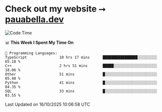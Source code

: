 # Check out my website ⭢ [pauabella.dev](https://pauabella.dev)

<!--START_SECTION:waka-->
![Code Time](http://img.shields.io/badge/Code%20Time-4%2C908%20hrs%2027%20mins-blue)

📊 **This Week I Spent My Time On** 

```text
💬 Programming Languages: 
TypeScript               10 hrs 17 mins      ████████████████░░░░░░░░░   65.18 % 
C++                      2 hrs 51 mins       █████░░░░░░░░░░░░░░░░░░░░   18.06 % 
Other                    51 mins             █░░░░░░░░░░░░░░░░░░░░░░░░   05.40 % 
Python                   41 mins             █░░░░░░░░░░░░░░░░░░░░░░░░   04.35 % 
SQL                      33 mins             █░░░░░░░░░░░░░░░░░░░░░░░░   03.55 % 
```


 Last Updated on 16/10/2025 10:06:58 UTC
<!--END_SECTION:waka-->
